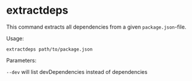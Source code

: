 # extractdeps

This command extracts all dependencies from a given `package.json`-file.

Usage:

```
extractdeps path/to/package.json
```

Parameters:

`--dev` will list devDependencies instead of dependencies


